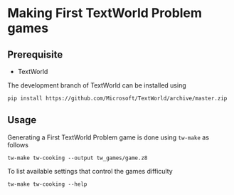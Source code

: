 # Making First TextWorld Problem games

## Prerequisite

- TextWorld

The development branch of TextWorld can be installed using

    pip install https://github.com/Microsoft/TextWorld/archive/master.zip

## Usage

Generating a First TextWorld Problem game is done using `tw-make` as follows

    tw-make tw-cooking --output tw_games/game.z8

To list available settings that control the games difficulty

    tw-make tw-cooking --help
